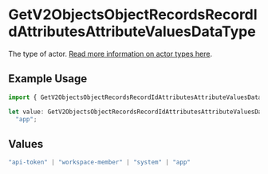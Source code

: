# GetV2ObjectsObjectRecordsRecordIdAttributesAttributeValuesDataType

The type of actor. [Read more information on actor types here](/docs/actors).

## Example Usage

```typescript
import { GetV2ObjectsObjectRecordsRecordIdAttributesAttributeValuesDataType } from "attio-js/models/operations";

let value: GetV2ObjectsObjectRecordsRecordIdAttributesAttributeValuesDataType =
  "app";
```

## Values

```typescript
"api-token" | "workspace-member" | "system" | "app"
```